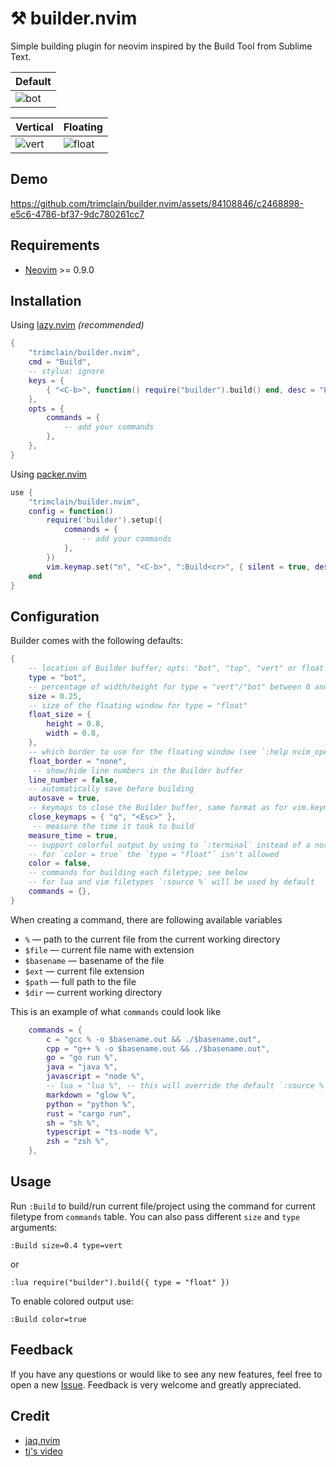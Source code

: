 # ⚒️ builder.nvim
Simple building plugin for neovim inspired by the Build Tool from Sublime Text.

| Default                                                                                                                                                                                                            |
| ------------------------------------------------------------------------------------------------------------------------------------------------------------------------------------------------------------------ |
| ![bot](https://github.com/trimclain/builder.nvim/assets/84108846/21bd3b5e-0e33-4e24-b7a3-fa8f63572ffc)                                                                                                             |

| Vertical                                                                                                | Floating                                                                                                 |
| ------------------------------------------------------------------------------------------------------- | -------------------------------------------------------------------------------------------------------- |
| ![vert](https://github.com/trimclain/builder.nvim/assets/84108846/1e2ee23a-6ad1-4a3a-b8b1-893403f5c01c) | ![float](https://github.com/trimclain/builder.nvim/assets/84108846/6f94dc76-b652-4ac8-b54e-c3d19aaebdaa) |


## Demo

https://github.com/trimclain/builder.nvim/assets/84108846/c2468898-e5c6-4786-bf37-9dc780261cc7


## Requirements
- [Neovim](https://neovim.io) >= 0.9.0


## Installation

Using [lazy.nvim](https://github.com/folke/lazy.nvim) *(recommended)*
```lua
{
    "trimclain/builder.nvim",
    cmd = "Build",
    -- stylua: ignore
    keys = {
        { "<C-b>", function() require("builder").build() end, desc = "Build" }
    },
    opts = {
        commands = {
            -- add your commands
        },
    },
}
```
Using [packer.nvim](https://github.com/wbthomason/packer.nvim)
```lua
use {
    "trimclain/builder.nvim",
    config = function()
        require('builder').setup({
            commands = {
                -- add your commands
            },
        })
        vim.keymap.set("n", "<C-b>", ":Build<cr>", { silent = true, desc = "Build" })
    end
}
```


## Configuration

Builder comes with the following defaults:
```lua
{
    -- location of Builder buffer; opts: "bot", "top", "vert" or float
    type = "bot",
    -- percentage of width/height for type = "vert"/"bot" between 0 and 1
    size = 0.25,
    -- size of the floating window for type = "float"
    float_size = {
        height = 0.8,
        width = 0.8,
    },
    -- which border to use for the floating window (see `:help nvim_open_win`)
    float_border = "none",
     -- show/hide line numbers in the Builder buffer
    line_number = false,
    -- automatically save before building
    autosave = true,
    -- keymaps to close the Builder buffer, same format as for vim.keymap.set
    close_keymaps = { "q", "<Esc>" },
     -- measure the time it took to build
    measure_time = true,
    -- support colorful output by using to `:terminal` instead of a normal nvim buffer;
    -- for `color = true` the `type = "float"` isn't allowed
    color = false,
    -- commands for building each filetype; see below
    -- for lua and vim filetypes `:source %` will be used by default
    commands = {},
}


```
When creating a command, there are following available variables
- `%` — path to the current file from the current working directory
- `$file` — current file name with extension
- `$basename` — basename of the file
- `$ext` — current file extension
- `$path` — full path to the file
- `$dir` — current working directory

This is an example of what `commands` could look like
```lua
    commands = {
        c = "gcc % -o $basename.out && ./$basename.out",
        cpp = "g++ % -o $basename.out && ./$basename.out",
        go = "go run %",
        java = "java %",
        javascript = "node %",
        -- lua = "lua %", -- this will override the default `:source %` for lua files
        markdown = "glow %",
        python = "python %",
        rust = "cargo run",
        sh = "sh %",
        typescript = "ts-node %",
        zsh = "zsh %",
    },
```


## Usage

Run `:Build` to build/run current file/project using the command for current filetype from `commands` table.
You can also pass different `size` and `type` arguments:
```
:Build size=0.4 type=vert
```
or
```
:lua require("builder").build({ type = "float" })
```
To enable colored output use:
```
:Build color=true
```


## Feedback

If you have any questions or would like to see any new features, feel free to open a new [Issue](https://github.com/trimclain/builder.nvim/issues). Feedback is very welcome
and greatly appreciated.


## Credit

- [jaq.nvim](https://github.com/is0n/jaq-nvim)
- [tj's video](https://www.youtube.com/watch?v=9gUatBHuXE0)
